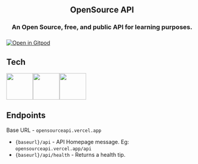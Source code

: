 <div align="center">
<h2>OpenSource API</h2>
<h3>An Open Source, free, and public API for learning purposes.<h3>
</div>
  
[![Open in Gitpod](https://gitpod.io/button/open-in-gitpod.svg)](https://gitpod.io/#https://github.com/Pradumnasaraf/OpenSource-API)

## Tech

<img src="https://cdn.jsdelivr.net/gh/devicons/devicon/icons/nodejs/nodejs-plain.svg"  height= "70"/><img src="https://cdn.jsdelivr.net/gh/devicons/devicon/icons/express/express-original.svg" height= "70" /><img src="https://cdn.jsdelivr.net/gh/devicons/devicon/icons/mongodb/mongodb-original.svg" height="70" />

## Endpoints

Base URL - `opensourceapi.vercel.app`

- `{baseurl}/api` - API Homepage message.
  Eg: `opensourceapi.vercel.app/api`
- `{baseurl}/api/health` - Returns a health tip.
